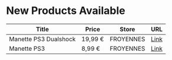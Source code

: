 # New Products Available

| Title | Price | Store | URL |
|---|---|---|---|
| Manette PS3 Dualshock | 19,99 € | FROYENNES | [Link](https://www.cashconverters.be/fr/accessoires-jeux-video/877654-manette-ps3-dualshock.html) |
| Manette PS3 | 8,99 € | FROYENNES | [Link](https://www.cashconverters.be/fr/accessoires-jeux-video/877653-manette-ps3.html) |
